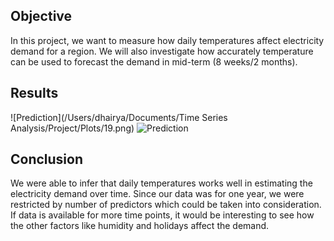 ## Objective
In this project, we want to measure how daily temperatures affect electricity demand for a region. We will also investigate how accurately temperature can be used to forecast the demand in mid-term (8 weeks/2 months).

## Results
![Prediction](/Users/dhairya/Documents/Time Series Analysis/Project/Plots/19.png)
<picture>
 <img alt="Prediction" src="/Users/dhairya/Documents/Time Series Analysis/Project/Plots/19.png">
</picture>


## Conclusion
We were able to infer that daily temperatures works well in estimating the electricity demand over time. Since our data was for one year, we were restricted by number of predictors which could be taken into consideration. If data is available for more time points, it would be interesting to see how the other factors like humidity and holidays affect the demand.

